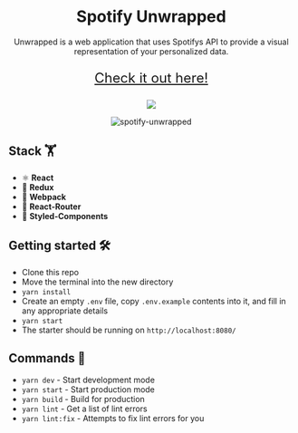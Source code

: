 <h1 align="center">
  Spotify Unwrapped
</h1>
<p align="center">
  Unwrapped is a web application that uses Spotifys API to provide a visual representation of your personalized data.
<p align="center" style="font-size: 24px">
  <a href="https://unwrapped.jmscmrn.com" target="_blank">Check it out here!</a>
</p>
<p align="center">
  <a href="https://unwrapped.jmscmrn.com">
    <img src="https://circleci.com/gh/desruc/spotify-unwrapped.svg?style=svg">
  </a>
</p>

<p align="center">
<img alt="spotify-unwrapped" src="https://user-images.githubusercontent.com/36631337/97293173-069d4d80-1898-11eb-90e3-e34ea8de96bc.png">
</p>

## Stack 🏋️

- ⚛️ **React**
- 💾 **Redux** 
- 🚀 **Webpack**
- 🚦 **React-Router**
- 💅 **Styled-Components**

## Getting started 🛠

- Clone this repo
- Move the terminal into the new directory
- `yarn install`
- Create an empty `.env` file, copy `.env.example` contents into it, and fill in any appropriate details
- `yarn start`
- The starter should be running on `http://localhost:8080/`

## Commands 🤖

- `yarn dev` - Start development mode
- `yarn start` - Start production mode
- `yarn build` - Build for production
- `yarn lint` - Get a list of lint errors
- `yarn lint:fix` - Attempts to fix lint errors for you
